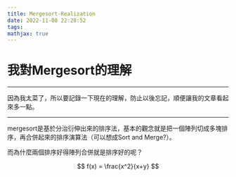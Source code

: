 ```yaml
---
title: Mergesort-Realization
date: 2022-11-08 22:28:52
tags:
mathjax: true
---
```

# 我對Mergesort的理解
--- 

因為我太菜了，所以要記錄一下現在的理解，防止以後忘記，順便讓我的文章看起來多一點。

---

mergesort是基於分治衍伸出來的排序法，基本的觀念就是把一個陣列切成多塊排序，再合併起來的排序演算法（可以想成Sort and Merge?）。

而為什麼兩個排序好得陣列合併就是排序好的呢？

$$
f(x) = \frac{x^2}{x+y}
$$